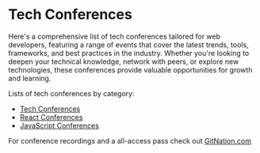 # Tech Conferences 

Here's a comprehensive list of tech conferences tailored for web developers, featuring a range of events that cover the latest trends, tools, frameworks, and best practices in the industry. Whether you're looking to deepen your technical knowledge, network with peers, or explore new technologies, these conferences provide valuable opportunities for growth and learning.

Lists of tech conferences by category:

* [Tech Conferences](https://gitnation.com/events)
* [React Conferences](https://gitnation.com/events/react-conferences)
* [JavaScript Conferences](https://gitnation.com/events/javascript-conferences)

For conference recordings and a all-access pass check out [GitNation.com](https://gitnation.com/)
